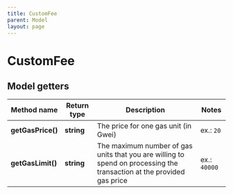 ```yaml
---
title: CustomFee
parent: Model
layout: page
---
```


# CustomFee

## Model getters

Method name | Return type | Description | Notes
------------ | ------------- | ------------- | -------------
**getGasPrice()** | **string** | The price for one gas unit (in Gwei) | ex.: `20`
**getGasLimit()** | **string** | The maximum number of gas units that you are willing to spend on processing the transaction at the provided gas price | ex.: `40000`

